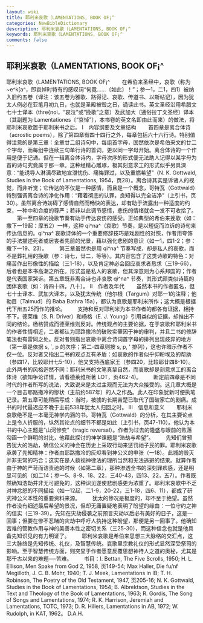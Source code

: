 ```yaml
---
layout: wiki
title: 耶利米哀歌（LAMENTATIONS, BOOK OF¡^
categories: NewBibleDictionary
description: 耶利米哀歌（LAMENTATIONS, BOOK OF¡^
keywords: 耶利米哀歌（LAMENTATIONS, BOOK OF¡^
comments: false
---
```


## 耶利米哀歌（LAMENTATIONS, BOOK OF¡^



耶利米哀歌（LAMENTATIONS, BOOK OF¡^
　　在希伯来圣经中，哀歌（称为 ~e^k[a^，即哀悼时特有的感叹词“何竟……〔如此〕！”；参一1，二1，四1）被纳入旧约五卷〔译注：该五卷为雅歌、路得记、哀歌、传道书、以斯帖记〕，因为犹太人例必在亚笔月初九日，也就是圣殿被毁之日，诵读此书。英文圣经沿用希腊文七十士译本（thre{noi，“哀泣”或“挽歌”之意）及武加大〔通俗拉丁文圣经〕译本（其副题为 Lamentationes〔“哀悼”〕，本书卷的英文名即由此而来）的做法，将耶利米哀歌置于耶利米书之后。
Ⅰ　内容纲要及文章结构
　　首四章是离合体诗（acrostic poems），除了第四章有四十四行之外，每章包括六十六行诗。特别值得注意的是第三章：全章廿二组诗句中，每组首字母，固然依次是希伯来文的廿二个字母，而每组中连续三句单行诗的首词，更以同一字母开始。离合体诗的一个作用是便于记诵。但在一辑离合体诗内，字母次序的形式便无法助人记得以某字母为首的诗句究竟属于那一章。这种经精心雕琢，极其刻意求工的形式似乎另具深意：“能诱导人淋漓尽致地宣泄忧伤、痛悔罪过，以及重燃希望”（N. K. Gottwald, Studies in the Book of Lamentations,
1954，页28）。离合诗其实是诉诸人的视觉，而非听觉；它传达的不仅是一种感情，而且是一个概念，哥特瓦（Gottwald）特别强调离合诗的净化作用：“藉着彻底的认罪，良知得以完全洁净”（上引书，页30）。虽然离合诗妨碍了感情自然而畅快的表达，却有助于流露出一种适度的约束，一种中和合度的尊严；若非以此调节感情，悲伤的情绪就会一发不可收拾了。
　　第一至四章的挽歌节奏有助于传达哀伤的感受。正如典型的希伯来挽歌（如：撒下一19起：摩五2）一样，这种 qi^na^（哀歌）节奏，是以短促而泣诉的诗句来传达信息的。qi^na^ 哀歌诗体的一个重要修辞技巧是戏剧性的对照，作者用夸饰的手法描述死者或居丧者先前的光景，藉以强化悲剧的意识（如一1，四1-2；参：撒下一19、23）。
　　第三章虽然也是用 qi^na^ 节奏写成，却是私人的哀歌，而不是葬礼用的挽歌（参：诗七，廿二，等等）。其内容包含了这类诗歌的特色：对痛苦作出形像性的描绘（三1-18），以及肯定神必会回应哀求者恳求（三19-66），后者也是本书高潮之所在。形式虽是私人的哀歌，但其深意则为心系邦国的；作者是代表国家哭诉。第五章既非离合诗也非哀歌 qi^na^ 节奏，其形式颇类似诗篇的团体哀歌（如：诗四十四，八十）。
Ⅱ　作者及年代
　　虽然本书的作者匿名，但七十士译本、武加大译本，以及犹太传统（他尔根〔Targum〕对耶一1的注释；他勒目〔Talmud〕的 Baba Bathra 15a），都认为哀歌是耶利米所作；这大概是根据代下卅五25而作的推论。
　　支持和反对耶利米为本书作者的都各有证据，相持不下。德莱维（S. R. Driver）和杨格（E. J. Young）引用类似的证据，却推出不同的结论。杨格赞成而德莱维则反对。传统观点的主要论据，在于哀歌和耶利米书的作者性情相近，二者都认为耶路撒冷的破败实肇因于神的审判，并且二书的修辞笔法也有雷同之处。反对者则指出哀歌中离合诗词首字母的排列出现歧异的地方（第一章是依据 s, `, p 的次序；第二-四章则按 s, p,
' 排列），这也许暗示作者不仅一位。反对者又指出二书的观点互有矛盾：如哀歌的作者似乎仰盼埃及的帮助（参四17，比较耶卅七5-10），他又支持西底家王（参四20，比较耶廿四8-10）。此外两书的风格迥然不同：耶利米书的文笔真挚自然，而哀歌却是刻意求工的离合体诗（欲知争论详情，请看德莱维所著 LOT，页462-4)。
　　断定前四章是不同时代的作者所写的说法，大致说来是太过主观而无法为大众接受的。这几章大概是一个目击耶路撒冷的惨状（主前约587年）的人之作品。此人在印象犹新时便执笔记录。第五章可能稍后写成：当时，被掳的长期苦楚已取代了国破家亡的剧痛。成书的时代最迟应不晚于主前538年犹太人归回之时。
Ⅲ　信息和意义
　　耶利米哀歌绝不是一本毫无神学内涵的书。哥特瓦（Gottwald）的分析，在其主要论点上是令人折服的，纵然其论点的细节不都是如此（上引书，页47-110）。他认为本书的中心主题是“山河惨变”（tragic reversal）。作者为过去的隆盛与眼前的败落勾画一个鲜明的对比，他藉此探讨的神学课题是“浩劫与希望”。
　　先知们曾预告犹大的浩劫，确信公义的神会在历史上采取行动来惩罚祂子民的罪。耶利米哀歌承袭了先知精神：作者由耶路撒冷的灰烬看到神公义的申张（一18）。此城的毁灭并非无常的巧合；这实在是人藐视神律法的理所当然和无法逃避的结果。就算作者由于神的严苛而诘责祂的时候（如第二章），那种渗透全书的深刻罪疚感，还是明显可见的（如二14；参一5、8-9、18、22，三40-43，四13、22，五7）。作者既然确知浩劫并非无可避免的，这种识见遂使悲剧感更为浓重了。耶利米哀歌中不乏对神忿怒的不同描绘（如一12起，二1-9，20-22，三1-18，四6、11），都成了研究神公义本性的重要资料来源。
　　犹太的惨况是极度的，却不至于绝望。虽然作者没有细述最后希望的景况，但却无庸置疑地表明了盼望的缘由：一位守约之神的信实（三19-39）。先知在灾劫侵袭之前预言灾劫以后必有美好的日子，这是一回事；但要在惨不忍睹的灾劫中呼吁人执持这种盼望，那便是另一回事了。他确知苦难的管教作用与神的美善本性之密切关系（三25-30），而这种信念也就是他具备先知识见的有力明证了。
　　耶利米哀歌是希伯来思想三大脉络的交汇点，这三大脉络是先知传统、礼仪，及智慧传统。哀歌里宗教礼仪的形式显然深受祭司的影响。至于智慧传统方面，则突显于作者愿意反覆思想神待人之道的奥秘，尤其是那千古以来的难题──苦难。
　　书目：I. Bettan, The Five Scrolls, 1950; H. L. Ellison, Men Spake from God 2, 1958, 页149-54; Max Haller, Die fu/nf Megilloth, J. C. B. Mohr, 1940; T.
J. Meek, Lamentations in IB; T. H. Robinson, The Poetry of the Old Testament, 1947, 页205-16; N. K. Gottwald, Studies in the Book of Lamentations,
1954; B. Albrektson, Studies in the Text
and Theology of the Book of Lamentations, 1963; R. Gordis, The Song of Songs and Lamentations,
1974; R. K. Harrison, Jeremiah and
Lamentations, TOTC, 1973; D. R.
Hillers, Lamentations in AB, 1972; W. Rudolph, in KAT, 1962。
D.A.H.




